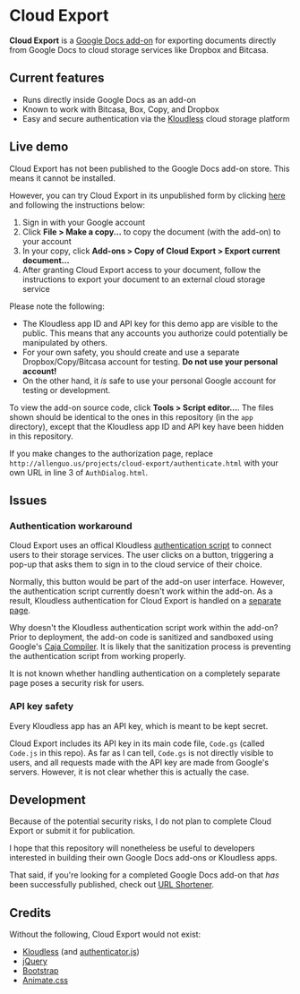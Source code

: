 Cloud Export
============

**Cloud Export** is a [Google Docs add-on](https://developers.google.com/apps-script/quickstart/docs) for exporting documents directly from Google Docs to cloud storage services like Dropbox and Bitcasa.

Current features
----------------

* Runs directly inside Google Docs as an add-on
* Known to work with Bitcasa, Box, Copy, and Dropbox
* Easy and secure authentication via the [Kloudless](https://developers.kloudless.com/) cloud storage platform

Live demo
---------

Cloud Export has not been published to the Google Docs add-on store. This means it cannot be installed.

However, you can try Cloud Export in its unpublished form by clicking [here](https://docs.google.com/document/d/1qEZRMym7Jj-mqunRyohBKLhYac3kY6QsVUKBJ73lxNg/edit?usp=sharing) and following the instructions below:

1. Sign in with your Google account
2. Click **File > Make a copy...** to copy the document (with the add-on) to your account
3. In your copy, click **Add-ons > Copy of Cloud Export > Export current document...**
4. After granting Cloud Export access to your document, follow the instructions to export your document to an external cloud storage service

Please note the following:
* The Kloudless app ID and API key for this demo app are visible to the public. This means that any accounts you authorize could potentially be manipulated by others.
* For your own safety, you should create and use a separate Dropbox/Copy/Bitcasa account for testing. **Do not use your personal account!**
* On the other hand, it *is* safe to use your personal Google account for testing or development.

To view the add-on source code, click **Tools > Script editor...**. The files shown should be identical to the ones in this repository (in the `app` directory), except that the Kloudless app ID and API key have been hidden in this repository.

If you make changes to the authorization page, replace `http://allenguo.us/projects/cloud-export/authenticate.html` with your own URL in line 3 of `AuthDialog.html`.

Issues
------

### Authentication workaround

Cloud Export uses an offical Kloudless [authentication script](https://github.com/Kloudless/authenticator.js/) to connect users to their storage services. The user clicks on a button, triggering a pop-up that asks them to sign in to the cloud service of their choice. 

Normally, this button would be part of the add-on user interface. However, the authentication script currently doesn't work within the add-on. As a result, Kloudless authentication for Cloud Export is handled on a [separate page](http://allenguo.us/projects/cloud-export/authenticate.html).

Why doesn't the Kloudless authentication script work within the add-on? Prior to deployment, the add-on code is sanitized and sandboxed using Google's [Caja Compiler](https://code.google.com/p/google-caja/). It is likely that the sanitization process is preventing the authentication script from working properly.

It is not known whether handling authentication on a completely separate page poses a security risk for users.

### API key safety

Every Kloudless app has an API key, which is meant to be kept secret.

Cloud Export includes its API key in its main code file, `Code.gs` (called `Code.js` in this repo). As far as I can tell, `Code.gs` is not directly visible to users, and all requests made with the API key are made from Google's servers. However, it is not clear whether this is actually the case.

Development
-----------

Because of the potential security risks, I do not plan to complete Cloud Export or submit it for publication.

I hope that this repository will nonetheless be useful to developers interested in building their own Google Docs add-ons or Kloudless apps.

That said, if you're looking for a completed Google Docs add-on that *has* been successfully published, check out [URL Shortener](https://github.com/guoguo12/url-shortener).

Credits
-------

Without the following, Cloud Export would not exist:
* [Kloudless](https://developers.kloudless.com) (and [authenticator.js](https://github.com/Kloudless/authenticator.js/))
* [jQuery](https://jquery.com/)
* [Bootstrap](http://getbootstrap.com/)
* [Animate.css](https://daneden.github.io/animate.css/)

